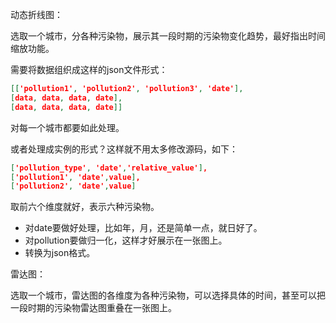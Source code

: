 动态折线图：

选取一个城市，分各种污染物，展示其一段时期的污染物变化趋势，最好指出时间缩放功能。

需要将数据组织成这样的json文件形式：

```json
[['pollution1', 'pollution2', 'pollution3', 'date'],
[data, data, data, date],
[data, data, data, date]]
```

对每一个城市都要如此处理。

或者处理成实例的形式？这样就不用太多修改源码，如下：

```json
['pollution_type', 'date','relative_value'],
['pollution1', 'date',value],
['pollution2', 'date',value]
```

取前六个维度就好，表示六种污染物。

- 对date要做好处理，比如年，月，还是简单一点，就日好了。
- 对pollution要做归一化，这样才好展示在一张图上。
- 转换为json格式。

雷达图：

选取一个城市，雷达图的各维度为各种污染物，可以选择具体的时间，甚至可以把一段时期的污染物雷达图重叠在一张图上。